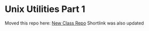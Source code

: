 # Unix Utilities Part 1

Moved this repo here: [New Class Repo](https://github.com/Make-School-Courses/SPD-1.3-Team-Software-Project/blob/master/Lessons/Lesson10.md) Shortlink was also updated

